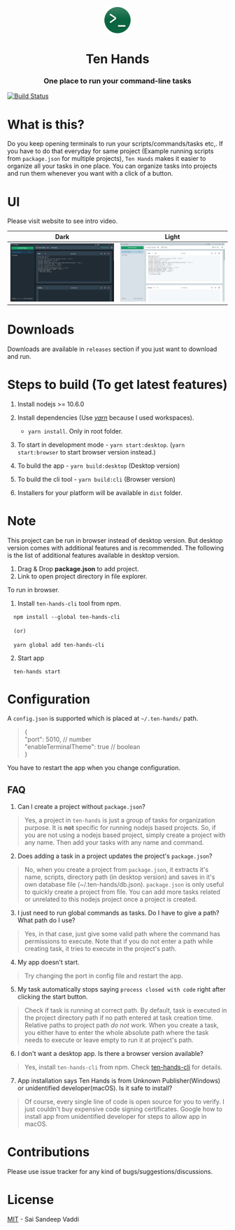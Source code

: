 <p align="center">
    <a href="https://github.com/saisandeepvaddi/ten-hands">
      <img alt="Ten Hands Logo" src="./docs/src/images/logo.png" width="60" />
    </a>
  <h1 align="center">
    Ten Hands
  </h1>
</p>

<h3 align="center">
  One place to run your command-line tasks
</h3>

[![Build Status](https://dev.azure.com/saisandeepvaddi/Ten%20Hands/_apis/build/status/All%20OS?branchName=releases)](https://dev.azure.com/saisandeepvaddi/Ten%20Hands/_build/latest?definitionId=4&branchName=releases)

# What is this?

Do you keep opening terminals to run your scripts/commands/tasks etc,. If you have to do that everyday for same project (Example running scripts from `package.json` for multiple projects), `Ten Hands` makes it easier to organize all your tasks in one place.
You can organize tasks into projects and run them whenever you want with a click of a button.

# UI

Please visit website to see intro video.

|                    Dark                    |                    Light                    |
| :----------------------------------------: | :-----------------------------------------: |
| <img src="/docs/src/images/demo_dark.jpg"> | <img src="/docs/src/images/demo_light.jpg"> |

# Downloads

Downloads are available in `releases` section if you just want to download and run.

# Steps to build (To get latest features)

1. Install nodejs >= 10.6.0

2. Install dependencies (Use [_yarn_](https://yarnpkg.com/en/) because I used workspaces).

   - `yarn install`. Only in root folder.

3. To start in development mode - `yarn start:desktop`. (`yarn start:browser` to start browser version instead.)

4. To build the app - `yarn build:desktop` (Desktop version)

5. To build the cli tool - `yarn build:cli` (Browser version)

6. Installers for your platform will be available in `dist` folder.

# Note

This project can be run in browser instead of desktop version. But desktop version comes with additional features and is recommended. The following is the list of additional features available in desktop version.

1. Drag & Drop **package.json** to add project.
2. Link to open project directory in file explorer.

To run in browser.

1. Install `ten-hands-cli` tool from npm.

```
  npm install --global ten-hands-cli

  (or)

  yarn global add ten-hands-cli
```

2. Start app

```
  ten-hands start
```

# Configuration

A `config.json` is supported which is placed at `~/.ten-hands/` path.

> {  
>  "port": 5010, // number  
>  "enableTerminalTheme": true // boolean  
> }

You have to restart the app when you change configuration.

## FAQ


1. Can I create a project without `package.json`?

> Yes, a project in `ten-hands` is just a group of tasks for organization purpose. It is **not** specific for running nodejs based projects. So, if you are not using a nodejs based project, simply create a project with any name. Then add your tasks with any name and command.

2. Does adding a task in a project updates the project's `package.json`?

> No, when you create a project from `package.json`, it extracts it's name, scripts, directory path (in desktop version) and saves in it's own database file (~/.ten-hands/db.json). `package.json` is only useful to quickly create a project from file. You can add more tasks related or unrelated to this nodejs project once a project is created.

3. I just need to run global commands as tasks. Do I have to give a path? What path do I use?

> Yes, in that case, just give some valid path where the command has permissions to execute. Note that if you do not enter a path while creating task, it tries to execute in the project's path.

4. My app doesn't start.

> Try changing the port in config file and restart the app.

5. My task automatically stops saying `process closed with code` right after clicking the start button.

> Check if task is running at correct path. By default, task is executed in the project directory path if no path entered at task creation time. Relative paths to project path _do not_ work. When you create a task, you either have to enter the whole absolute path where the task needs to execute or leave empty to run it at project's path.

6. I don't want a desktop app. Is there a browser version available?

> Yes, install `ten-hands-cli` from npm. Check [ten-hands-cli](https://npm.im/ten-hands-cli) for details.

7. App installation says Ten Hands is from Unknown Publisher(Windows) or unidentified developer(macOS). Is it safe to install?

> Of course, every single line of code is open source for you to verify. I just couldn't buy expensive code signing certificates. Google how to install app from unidentified developer for steps to allow app in macOS.

# Contributions

Please use issue tracker for any kind of bugs/suggestions/discussions.

# License

[MIT](/LICENSE) - Sai Sandeep Vaddi
